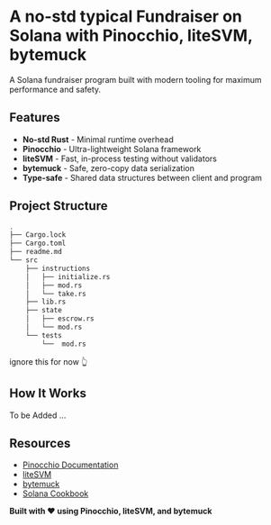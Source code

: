 # A no-std typical Fundraiser on Solana with Pinocchio, liteSVM, bytemuck

A Solana fundraiser program built with modern tooling for maximum performance and safety.

## Features

- **No-std Rust** - Minimal runtime overhead
- **Pinocchio** - Ultra-lightweight Solana framework
- **liteSVM** - Fast, in-process testing without validators
- **bytemuck** - Safe, zero-copy data serialization
- **Type-safe** - Shared data structures between client and program

## Project Structure

```bash
.
├── Cargo.lock
├── Cargo.toml
├── readme.md
└── src
    ├── instructions
    │   ├── initialize.rs
    │   ├── mod.rs
    │   └── take.rs
    ├── lib.rs
    ├── state
    │   ├── escrow.rs
    │   └── mod.rs
    └── tests
        └──  mod.rs

```

ignore this for now 👆️

## How It Works

To be Added ...

## Resources

- [Pinocchio Documentation](https://github.com/febo/pinocchio)
- [liteSVM](https://github.com/LiteSVM/litesvm)
- [bytemuck](https://docs.rs/bytemuck)
- [Solana Cookbook](https://solanacookbook.com)

**Built with ❤️ using Pinocchio, liteSVM, and bytemuck**

